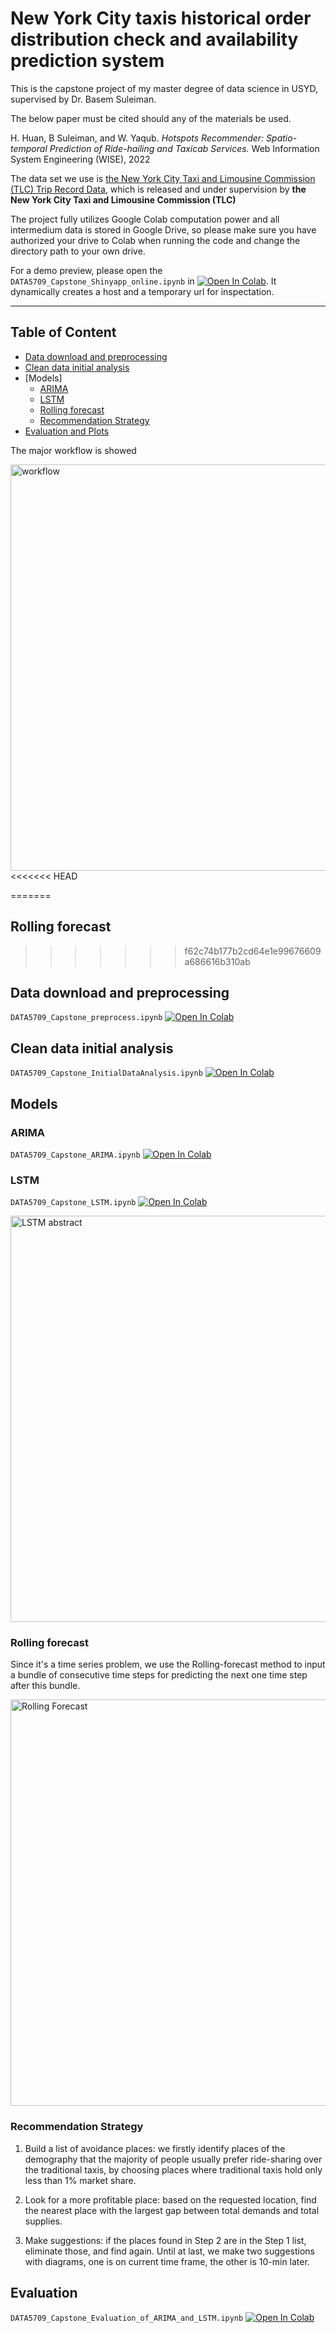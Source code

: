 # New York City taxis historical order distribution check and availability prediction system

This is the capstone project of my master degree of data science in USYD, supervised by Dr. Basem Suleiman.

The below paper must be cited should any of the materials be used.

H. Huan, B Suleiman, and W. Yaqub. _Hotspots Recommender: Spatio-temporal Prediction of Ride-hailing and Taxicab Services._ Web Information System Engineering (WISE), 2022

The data set we use is [the New York City Taxi and Limousine Commission (TLC) Trip Record Data](https://www1.nyc.gov/site/tlc/about/tlc-trip-record-data.page), which is released and under supervision by **the New York City Taxi and Limousine Commission (TLC)**

The project fully utilizes Google Colab computation power and all intermedium data is stored in Google Drive, so please make sure you have authorized your drive to Colab when running the code and change the directory path to your own drive.

For a demo preview, please open the `DATA5709_Capstone_Shinyapp_online.ipynb` in [![Open In Colab](https://colab.research.google.com/assets/colab-badge.svg)](https://colab.research.google.com/github/BasemSuleiman/HotspotRecommender/blob/main/DATA5709_Capstone_Shinyapp_online.ipynb). It dynamically creates a host and a temporary url for inspectation.

---------------

## Table of Content
- [Data download and preprocessing](#data-download-and-preprocessing)
- [Clean data initial analysis](#clean-data-initial-analysis)
- [Models]
	- [ARIMA](#arima)
	- [LSTM](#lstm)
	- [Rolling forecast](#rolling-forecast)
	- [Recommendation Strategy](#recommendation-strategy)
- [Evaluation and Plots](#evaluation)


The major workflow is showed

<a href="https://www.processon.com/view/link/60ac4a247d9c0821842de518" target = "_blank">
   <img alt="workflow" src="http://assets.processon.com/chart_image/60a7d5b6079129238fabae6f.png" width=650">
</a>
<<<<<<< HEAD

=======
                                                                                                            
## Rolling forecast
>>>>>>> f62c74b177b2cd64e1e99676609a686616b310ab

## Data download and preprocessing

`DATA5709_Capstone_preprocess.ipynb` [![Open In Colab](https://colab.research.google.com/assets/colab-badge.svg)](https://colab.research.google.com/github/BasemSuleiman/HotspotRecommender/blob/main/DATA5709_Capstone_preprocess.ipynb)

## Clean data initial analysis

`DATA5709_Capstone_InitialDataAnalysis.ipynb` [![Open In Colab](https://colab.research.google.com/assets/colab-badge.svg)](https://colab.research.google.com/github/BasemSuleiman/HotspotRecommender/blob/main/DATA5709_Capstone_InitialDataAnalysis.ipynb)

## Models
### ARIMA

`DATA5709_Capstone_ARIMA.ipynb` [![Open In Colab](https://colab.research.google.com/assets/colab-badge.svg)](https://colab.research.google.com/github/BasemSuleiman/HotspotRecommender/blob/main/DATA5709_Capstone_ARIMA.ipynb)

### LSTM

`DATA5709_Capstone_LSTM.ipynb` [![Open In Colab](https://colab.research.google.com/assets/colab-badge.svg)](https://colab.research.google.com/github/BasemSuleiman/HotspotRecommender/blob/main/DATA5709_Capstone_LSTM.ipynb)

<a href="https://www.processon.com/view/link/60ac4a701e08531e9c7f13dc" target = "_blank">
   <img alt="LSTM abstract" src="http://assets.processon.com/chart_image/60a71b115653bb5d3f387333.png" width=650">
</a>

### Rolling forecast
Since it's a time series problem,  we use the Rolling-forecast method to input a bundle of consecutive time steps for predicting the next one time step after this bundle.

<a href="https://www.processon.com/view/link/60ac4abc5653bb6411740cf3" target = "_blank">
   <img alt="Rolling Forecast" src="http://assets.processon.com/chart_image/60a726ace0b34d39389484d9.png" width=650">
</a>

### Recommendation Strategy

1. Build a list of avoidance places: we firstly identify places of the demography that the majority of people usually prefer ride-sharing over the traditional taxis,  by choosing places where traditional taxis hold only less than 1% market share. 

2. Look for a more profitable place: based on the requested location,  find the nearest place with the largest gap between total demands and total supplies.

3. Make suggestions: if the places found in Step 2 are in the Step 1 list,  eliminate those,  and find again. Until at last,  we make two suggestions with diagrams,  one is on current time frame,  the other is 10-min later.

## Evaluation

`DATA5709_Capstone_Evaluation_of_ARIMA_and_LSTM.ipynb` [![Open In Colab](https://colab.research.google.com/assets/colab-badge.svg)](https://colab.research.google.com/github/BasemSuleiman/HotspotRecommender/blob/main/DATA5709_Capstone_Evaluation_of_ARIMA_and_LSTM.ipynb)
